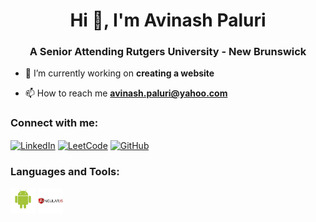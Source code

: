 <h1 align="center">Hi 👋, I'm Avinash Paluri</h1>
<h3 align="center">A Senior Attending Rutgers University - New Brunswick</h3>

- 🔭 I’m currently working on **creating a website**

- 📫 How to reach me **avinash.paluri@yahoo.com**

<h3 align="left">Connect with me:</h3>
<p align="left">
  <a href="https://linkedin.com/in/avinash-paluri" target="blank"><img align="center" src="https://raw.githubusercontent.com/rahuldkjain/github-profile-readme-generator/master/src/images/icons/Social/linked-in-alt.svg" alt="LinkedIn" height="30" width="40" /></a>
  <a href="https://www.leetcode.com/nohaxjustcode" target="blank"><img align="center" src="https://raw.githubusercontent.com/rahuldkjain/github-profile-readme-generator/master/src/images/icons/Social/leet-code.svg" alt="LeetCode" height="30" width="40" /></a>
  <!-- GitHub link and icon -->
  <a href="https://github.com/NoHaxJustCode" target="blank"><img align="center" src="https://raw.githubusercontent.com/rahuldkjain/github-profile-readme-generator/master/src/images/icons/Social/github.svg" alt="GitHub" height="30" width="40" /></a>
</p>

<h3 align="left">Languages and Tools:</h3>
<p align="left">
  <a href="https://developer.android.com" target="_blank" rel="noreferrer"><img src="https://raw.githubusercontent.com/devicons/devicon/master/icons/android/android-original-wordmark.svg" alt="Android" width="40" height="40"/></a>
  <a href="https://angular.io" target="_blank" rel="noreferrer"><img src="https://raw.githubusercontent.com/devicons/devicon/master/icons/angularjs/angularjs-original-wordmark.svg" alt="AngularJS" width="40" height="40"/></a>
  <!-- Add other icons and links as needed -->
</p>
